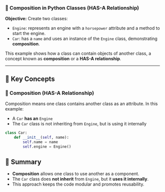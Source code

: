 
### 📄 Composition in Python Classes (HAS-A Relationship)

**Objective:**
Create two classes:

* `Engine`: represents an engine with a `horsepower` attribute and a method to start the engine.
* `Car`: has a `name` and uses an instance of the `Engine` class, demonstrating **composition**.

This example shows how a class can contain objects of another class, a concept known as **composition** or a **HAS-A relationship**.

---

## 🧠 Key Concepts

### 🔹 Composition (HAS-A Relationship)

Composition means one class contains another class as an attribute. In this example:

* A `Car` **has an** `Engine`
* The `Car` class is not inheriting from `Engine`, but is using it internally

```python
class Car:
    def __init__(self, name):
        self.name = name
        self.engine = Engine()
```



## 📌 Summary

* **Composition** allows one class to use another as a component.
* The `Car` class does **not inherit** from `Engine`, but it **uses it internally**.
* This approach keeps the code modular and promotes reusability.

